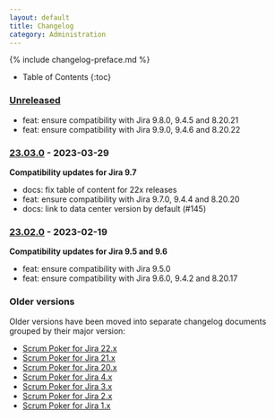 ```yaml
---
layout: default
title: Changelog
category: Administration
---
```


{% include changelog-preface.md %}

* Table of Contents
{:toc}

### [Unreleased]

* feat: ensure compatibility with Jira 9.8.0, 9.4.5 and 8.20.21
* feat: ensure compatibility with Jira 9.9.0, 9.4.6 and 8.20.22

### [23.03.0] - 2023-03-29

**Compatibility updates for Jira 9.7**

* docs: fix table of content for 22x releases
* feat: ensure compatibility with Jira 9.7.0, 9.4.4 and 8.20.20
* docs: link to data center version by default (#145)

### [23.02.0] - 2023-02-19

**Compatibility updates for Jira 9.5 and 9.6**

* feat: ensure compatibility with Jira 9.5.0
* feat: ensure compatibility with Jira 9.6.0, 9.4.2 and 8.20.17

### Older versions

Older versions have been moved into separate changelog documents grouped by their major version:

* [Scrum Poker for Jira 22.x](/changelog-22x)
* [Scrum Poker for Jira 21.x](/changelog-21x)
* [Scrum Poker for Jira 20.x](/changelog-20x)
* [Scrum Poker for Jira 4.x](/changelog-4x)
* [Scrum Poker for Jira 3.x](/changelog-3x)
* [Scrum Poker for Jira 2.x](/changelog-2x)
* [Scrum Poker for Jira 1.x](/changelog-1x)

[Unreleased]: https://github.com/codescape/jira-scrum-poker/compare/23.03.0...HEAD
[23.03.0]: https://github.com/codescape/jira-scrum-poker/compare/23.02.0...23.03.0
[23.02.0]: https://github.com/codescape/jira-scrum-poker/compare/22.11.0...23.02.0
